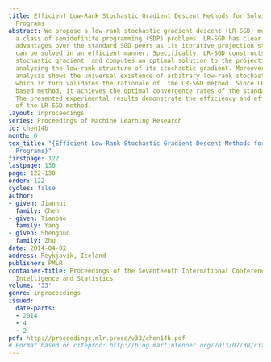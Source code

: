 ```yaml
---
title: Efficient Low-Rank Stochastic Gradient Descent Methods for Solving Semidefinite
  Programs
abstract: We propose a low-rank stochastic gradient descent (LR-SGD) method for solving
  a class of semidefinite programming (SDP) problems. LR-SGD has clear computational
  advantages over the standard SGD peers as its iterative projection step (a SDP problem)
  can be solved in an efficient manner. Specifically, LR-SGD constructs a low-rank
  stochastic gradient  and computes an optimal solution to the projection step via
  analyzing the low-rank structure of its stochastic gradient. Moreover, our theoretical
  analysis shows the universal existence of arbitrary low-rank stochastic gradients
  which in turn validates the rationale of  the LR-SGD method. Since LR-SGD is a SGD
  based method, it achieves the optimal convergence rates of the standard SGD methods.
  The presented experimental results demonstrate the efficiency and effectiveness
  of the LR-SGD method.
layout: inproceedings
series: Proceedings of Machine Learning Research
id: chen14b
month: 0
tex_title: "{Efficient Low-Rank Stochastic Gradient Descent Methods for Solving Semidefinite
  Programs}"
firstpage: 122
lastpage: 130
page: 122-130
order: 122
cycles: false
author:
- given: Jianhui
  family: Chen
- given: Tianbao
  family: Yang
- given: Shenghuo
  family: Zhu
date: 2014-04-02
address: Reykjavik, Iceland
publisher: PMLR
container-title: Proceedings of the Seventeenth International Conference on Artificial
  Intelligence and Statistics
volume: '33'
genre: inproceedings
issued:
  date-parts:
  - 2014
  - 4
  - 2
pdf: http://proceedings.mlr.press/v33/chen14b.pdf
# Format based on citeproc: http://blog.martinfenner.org/2013/07/30/citeproc-yaml-for-bibliographies/
---
```

